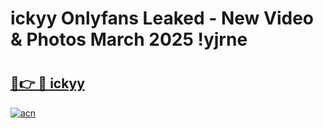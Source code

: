 # ickyy Onlyfans Leaked - New Video & Photos March 2025 !yjrne

# <h2><a href="https://mo2ne1.iuczelnia.edu.pl?title=ickyy&ref=yjrne">🔗👉 🔴 ickyy</a></h2>

[![acn](https://github.com/user-attachments/assets/0f9c940e-d8b0-45ae-aac7-cd30a18b3e1c)](https://mo2ne1.iuczelnia.edu.pl?title=ickyy&ref=yjrne)

